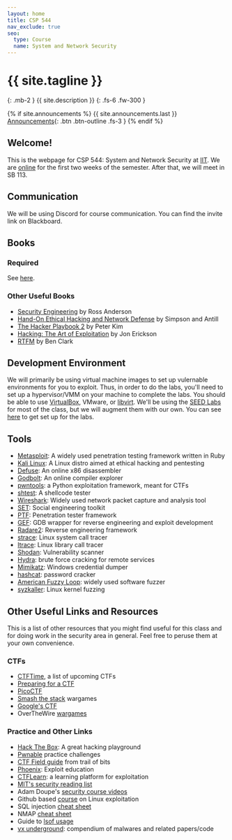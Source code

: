 ```yaml
---
layout: home
title: CSP 544
nav_exclude: true
seo:
  type: Course
  name: System and Network Security
---
```


# {{ site.tagline }}
{: .mb-2 }
{{ site.description }}
{: .fs-6 .fw-300 }

{% if site.announcements %}
{{ site.announcements.last }}
[Announcements](announcements.md){: .btn .btn-outline .fs-3 }
{% endif %}

## Welcome!

This is the webpage for CSP 544: System and Network Security at 
[IIT](https://iit.edu).  We are [online](https://iit-edu.zoom.us/j/86373049435?pwd=aEV5TzlndXdlSlhxQ3dRWGhpQzM3UT09) 
for the first two weeks of the semester. After that, we will meet in SB 113. 

## Communication
We will be using Discord for course communication. You can find the invite link on Blackboard. 

## Books

### Required
See [here](https://www.amazon.com/dp/1733003932/ref=cm_sw_em_r_mt_dp_U_BRJfEb9D10NPV). 

### Other Useful Books
- [Security Engineering](https://www.cl.cam.ac.uk/~rja14/book.html) by Ross Anderson
- [Hand-On Ethical Hacking and Network Defense](https://www.amazon.com/dp/1285454618/ref=cm_sw_em_r_mt_dp_U_9WJfEbPZYT9WP) by Simpson and Antill
- [The Hacker Playbook 2](https://www.amazon.com/dp/B01072WJZE?ref_=cm_sw_r_kb_dp_r.1fEbY7PCXQJ&tag=kpembed-20&linkCode=kpe) by Peter Kim
- [Hacking: The Art of Exploitation](https://www.amazon.com/dp/B004OEJN3I?ref_=cm_sw_r_kb_dp_1.1fEb4R99QTB&tag=kpembed-20&linkCode=kpe) by Jon Erickson
- [RTFM](https://www.amazon.com/Rtfm-Red-Team-Field-Manual/dp/1494295504/ref=sr_1_1?keywords=red+team+field+manual&qid=1578590253&sr=8-1) by Ben Clark


## Development Environment
We will primarily be using virtual machine images to set up vulernable
environments for you to exploit. Thus, in order to do the labs, you'll need to
set up a hypervisor/VMM on your machine to complete the labs. You should be
able to use [VirtualBox](https://www.virtualbox.org/), VMware, or [libvirt](https://libvirt.org/). We'll be using the [SEED Labs](https://seedsecuritylabs.org/) for
most of the class, but we will augment them with our own. You can see [here](https://seedsecuritylabs.org/lab_env.html) to
get set up for the labs.

## Tools
- [Metasploit](https://www.metasploit.com/): A widely used penetration testing framework written in Ruby
- [Kali Linux](https://www.kali.org/): A Linux distro aimed at ethical hacking and pentesting
- [Defuse](https://defuse.ca/online-x86-assembler.htm#disassembly): An online x86 disassembler
- [Godbolt](https://godbolt.org/): An online compiler explorer
- [pwntools](http://docs.pwntools.com/en/stable/): a Python exploitation framework, meant for CTFs
- [shtest](https://github.com/hellman/shtest): A shellcode tester
- [Wireshark](https://www.wireshark.org/): Widely used network packet capture and analysis tool
- [SET](https://www.trustedsec.com/tools/the-social-engineer-toolkit-set/): Social engineering toolkit
- [PTF](https://github.com/trustedsec/ptf/): Penetration tester framework
- [GEF](https://gef.readthedocs.io/en/master/): GDB wrapper for reverse engineering and exploit development
- [Radare2](https://rada.re/n/): Reverse engineering framework
- [strace](https://strace.io/): Linux system call tracer
- [ltrace](https://blog.packagecloud.io/eng/2016/03/14/how-does-ltrace-work/): Linux library call tracer
- [Shodan](https://www.shodan.io/): Vulnerability scanner
- [Hydra](https://sectools.org/tool/hydra/): brute force cracking for remote services
- [Mimikatz](https://attack.mitre.org/software/S0002/): Windows credential dumper
- [hashcat](https://hashcat.net/hashcat/): password cracker
- [American Fuzzy Loop](https://github.com/google/AFL): widely used software fuzzer
- [syzkaller](https://lwn.net/Articles/677764/): Linux kernel fuzzing

## Other Useful Links and Resources
This is a list of other resources that you might find useful for this class and
for doing work in the security area in general. Feel free to peruse them at
your own convenience.

### CTFs
- [CTFTime](https://ctftime.org/ctfs), a list of upcoming CTFs
- [Preparing for a CTF](https://www.cbtnuggets.com/blog/training/exam-prep/how-to-prepare-for-a-capture-the-flag-hacking-competition)
- [PicoCTF](https://picoctf.org/)
- [Smash the stack](http://www.smashthestack.org/wargames.html) wargames
- [Google's CTF](https://capturetheflag.withgoogle.com/#beginners/)
- OverTheWire [wargames](https://overthewire.org/wargames/)

### Practice and Other Links
- [Hack The Box](https://www.hackthebox.com/): A great hacking playground
- [Pwnable](https://pwnable.tw/) practice challenges
- [CTF Field guide](https://trailofbits.github.io/ctf/) from trail of bits
- [Phoenix](https://exploit.education/phoenix/): Exploit education
- [CTFLearn](https://ctflearn.com/): a learning platform for exploitation
- [MIT's security reading list](http://css.csail.mit.edu/6.858/2019/reference.html)
- Adam Doupe's [security course videos](https://www.youtube.com/channel/UCWA6pfcx4Ok4xsIA7Mkr39w/playlists)
- Github based [course](https://github.com/nnamon/linux-exploitation-course) on Linux exploitation
- SQL injection [cheat sheet](https://www.netsparker.com/blog/web-security/sql-injection-cheat-sheet/)
- NMAP [cheat sheet](https://hackertarget.com/nmap-cheatsheet-a-quick-reference-guide/)
- Guide to [lsof usage](https://danielmiessler.com/study/lsof/)
- [vx underground](https://vxug.fakedoma.in/): compendium of malwares and related papers/code



